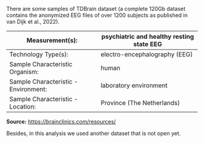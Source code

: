 There are some samples of TDBrain dataset (a complete 120Gb dataset contains the anonymized EEG files of over 1200 subjects as published in van Dijk et al., 2022). 

Measurement(s): | psychiatric and healthy resting state EEG
-|-
Technology Type(s): | electro-encephalography (EEG)
Sample Characteristic Organism: | human
Sample Characteristic - Environment: | laboratory environment
Sample Characteristic - Location: | Province (The Netherlands)



__Source:__ https://brainclinics.com/resources/

Besides, in this analysis we used another dataset that is not open yet.
